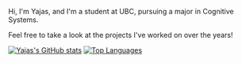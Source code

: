 Hi, I'm Yajas, and I'm a student at UBC, pursuing a major in Cognitive Systems. 

Feel free to take a look at the projects I've worked on over the years!

[![Yajas's GitHub stats](https://github-readme-stats.vercel.app/api?username=yajasmalhotra)](https://github.com/anuraghazra/github-readme-stats)
[![Top Languages](https://github-readme-stats.vercel.app/api/top-langs/?username=yajasmalhotra)](https://github.com/anuraghazra/github-readme-stats)
